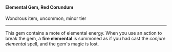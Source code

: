 #### Elemental Gem, Red Corundum

Wondrous item, uncommon, minor tier

---

This gem contains a mote of elemental energy. When you use an action to break the gem, a **fire elemental** is summoned as if you had cast the *conjure elemental* spell, and the gem's magic is lost.